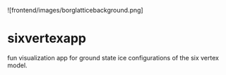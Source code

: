 ![frontend/images/borglatticebackground.png]

# sixvertexapp
fun visualization app for ground state ice configurations of the six vertex model. 
